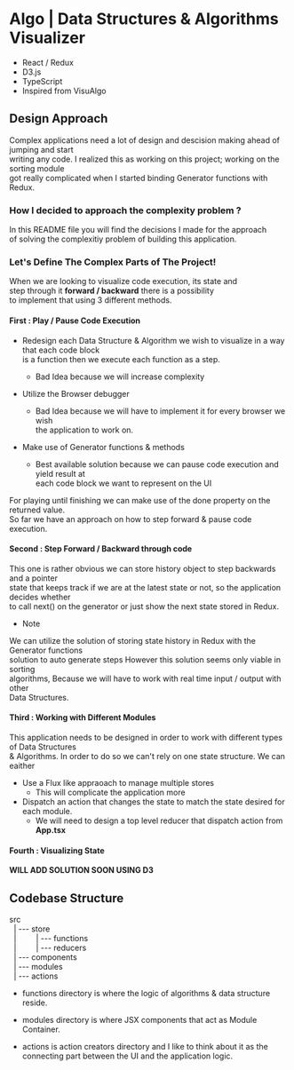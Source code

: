 # Algo | Data Structures & Algorithms Visualizer

- React / Redux
- D3.js
- TypeScript
- Inspired from VisuAlgo

## Design Approach

Complex applications need a lot of design and descision making ahead of jumping and start \
writing any code. I realized this as working on this project; working on the sorting module \
got really complicated when I started binding Generator functions with Redux.

### **How I decided to approach the complexity problem ?**

In this README file you will find the decisions I made for the approach \
of solving the complexitiy problem of building this application.

### Let's Define The Complex Parts of The Project!

When we are looking to visualize code execution, its state and \
step through it **forward / backward** there is a possibility \
to implement that using 3 different methods.

#### First : Play / Pause Code Execution

- Redesign each Data Structure & Algorithm we wish to visualize in a way that each code block \
  is a function then we execute each function as a step.

  - Bad Idea because we will increase complexity

- Utilize the Browser debugger
  - Bad Idea because we will have to implement it for every browser we wish \
    the application to work on.
- Make use of Generator functions & methods
  - Best available solution because we can pause code execution and yield result at \
    each code block we want to represent on the UI

For playing until finishing we can make use of the done property on the returned value. \
So far we have an approach on how to step forward & pause code execution.

#### Second : Step Forward / Backward through code

This one is rather obvious we can store history object to step backwards and a pointer \
state that keeps track if we are at the latest state or not, so the application decides whether \
to call next() on the generator or just show the next state stored in Redux.

- Note

We can utilize the solution of storing state history in Redux with the Generator functions \
solution to auto generate steps However this solution seems only viable in sorting \
algorithms, Because we will have to work with real time input / output with other \
Data Structures.

#### Third : Working with Different Modules

This application needs to be designed in order to work with different types of Data Structures \
& Algorithms. In order to do so we can't rely on one state structure. We can eaither

- Use a Flux like appraoach to manage multiple stores
  - This will complicate the application more
- Dispatch an action that changes the state to match the state desired for each module.
  - We will need to design a top level reducer that dispatch action from **App.tsx**

#### Fourth : Visualizing State

**WILL ADD SOLUTION SOON USING D3**

## Codebase Structure

src\
&nbsp; | --- store \
&nbsp; | &nbsp; &nbsp; &nbsp; &nbsp; | --- functions\
&nbsp; | &nbsp; &nbsp; &nbsp; &nbsp; | --- reducers\
&nbsp; | --- components \
&nbsp; | --- modules \
&nbsp; | --- actions

- functions directory is where the logic of algorithms & data structure reside.

- modules directory is where JSX components that act as Module Container.

- actions is action creators directory and I like to think about it as the \
  connecting part between the UI and the application logic.
